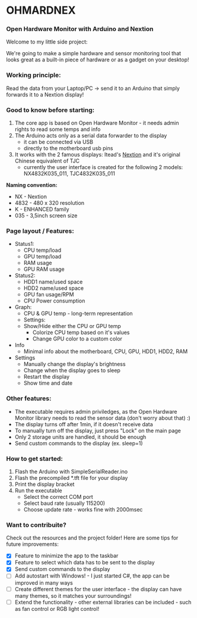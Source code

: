 # OHMARDNEX
### Open Hardware Monitor with Arduino and Nextion

Welcome to my little side project:

We're going to make a simple hardware and sensor monitoring tool that looks great as a built-in piece of hardware or as a gadget on your desktop!

### Working principle:
Read the data from your Laptop/PC -> send it to an Arduino that simply forwards it to a Nextion display!

### Good to know before starting:
1. The core app is based on Open Hardware Monitor - it needs admin rights to read some temps and info
2. The Arduino acts only as a serial data forwarder to the display
   - it can be connected via USB
   - directly to the motherboard usb pins
3. It works with the 2 famous displays: Itead's [Nextion](https://nextion.tech/enhanced-series-introduction/) and it's original Chinese equivalent of TJC
   - currently the user interface is created for the following 2 models: NX4832K035_011, TJC4832K035_011

**Naming convention:**
 - NX - Nextion<br>
 - 4832 - 480 x 320 resolution<br>
 - K - ENHANCED family<br>
 - 035 - 3,5inch screen size<br>

### Page layout / Features:
 - Status1:
	 - CPU temp/load
	 - GPU temp/load
	 - RAM usage
	 - GPU RAM usage
 - Status2:
	 - HDD1 name/used space
	 - HDD2 name/used space
	 - GPU fan usage/RPM
	 - CPU Power consumption
 - Graph:
	 - CPU & GPU temp - long-term representation
	 - Settings:
     - Show/Hide either the CPU or GPU temp
		 - Colorize CPU temp based on it's values
		 - Change GPU color to a custom color
  - Info
	  - Minimal info about the motherboard, CPU, GPU, HDD1, HDD2, RAM
  - Settings
  	- Manually change the display's brightness
    - Change when the display goes to sleep 
    - Restart the display
    - Show time and date
	
### Other features:
  - The executable requires admin priviledges, as the Open Hardware Monitor library needs to read the sensor data (don't worry about that) :)
  - The display turns off after 1min, if it doesn't receive data
  - To manually turn off the display, just press "Lock" on the main page
  - Only 2 storage units are handled, it should be enough
  - Send custom commands to the display (ex. sleep=1)
  
### How to get started:
1. Flash the Arduino with SimpleSerialReader.ino
2. Flash the precompiled *.tft file for your display
3. Print the display bracket
4. Run the executable
   - Select the correct COM port
   - Select baud rate (usually 115200)
   - Choose update rate - works fine with 2000msec
   
### Want to contribuite?
Check out the resources and the project folder! Here are some tips for future improvements:
- [x] Feature to minimize the app to the taskbar
- [x] Feature to select which data has to be sent to the display
- [x] Send custom commands to the display
- [ ] Add autostart with Windows! - I just started C#, the app can be improved in many ways
- [ ] Create different themes for the user interface - the display can have many themes, so it matches your surroundings!
- [ ] Extend the functionality - other external libraries can be included - such as fan control or RGB light control!
